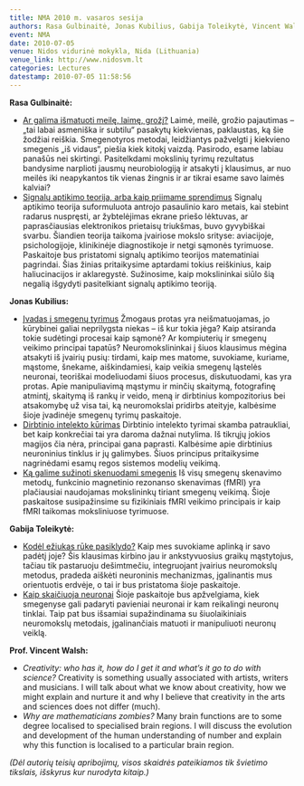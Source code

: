 ```yaml
---
title: NMA 2010 m. vasaros sesija
authors: Rasa Gulbinaitė, Jonas Kubilius, Gabija Toleikytė, Vincent Walsh
event: NMA
date: 2010-07-05
venue: Nidos vidurinė mokykla, Nida (Lithuania)
venue_link: http://www.nidosvm.lt
categories: Lectures
datestamp: 2010-07-05 11:58:56
---
```


**Rasa Gulbinaitė:**

-   [Ar galima išmatuoti meilę, laimę, grožį?](ismatuoti_laime_v3.pdf) Laimė, meilė, grožio pajautimas – „tai labai asmeniška ir subtilu“ pasakytų kiekvienas, paklaustas, ką šie žodžiai reiškia. Smegenotyros metodai, leidžiantys pažvelgti į kiekvieno smegenis „iš vidaus“, piešia kiek kitokį vaizdą. Pasirodo, esame labiau panašūs nei skirtingi. Pasitelkdami mokslinių tyrimų rezultatus bandysime narplioti jausmų neurobiologiją ir atsakyti į klausimus, ar nuo meilės iki neapykantos tik vienas žingnis ir ar tikrai esame savo laimės kalviai?
-   [Signalų aptikimo teorija, arba kaip priimame sprendimus](std.pdf) Signalų aptikimo teorija suformuluota antrojo pasaulinio karo metais, kai stebint radarus nuspręsti, ar žybtelėjimas ekrane priešo lėktuvas, ar paprasčiausias elektronikos prietaisų triukšmas, buvo gyvybiškai svarbu. Šiandien teorija taikoma įvairiose mokslo srityse: aviacijoje, psichologijoje, klinikinėje diagnostikoje ir netgi sąmonės tyrimuose. Paskaitoje bus pristatomi signalų aptikimo teorijos matematiniai pagrindai. Šias žinias pritaikysime aptardami tokius reiškinius, kaip haliucinacijos ir aklaregystė. Sužinosime, kaip mokslininkai siūlo šią negalią išgydyti pasitelkiant signalų aptikimo teoriją.

**Jonas Kubilius:**

-   [Įvadas į smegenų tyrimus](ivadas.pdf) Žmogaus protas yra neišmatuojamas, jo kūrybinei galiai neprilygsta niekas – iš kur tokia jėga? Kaip atsiranda tokie sudėtingi procesai kaip sąmonė? Ar kompiuterių ir smegenų veikimo principai tapatūs? Neuromokslininkai į šiuos klausimus mėgina atsakyti iš įvairių pusių: tirdami, kaip mes matome, suvokiame, kuriame, mąstome, šnekame, aiškindamiesi, kaip veikia smegenų ląstelės neuronai, teoriškai modeliuodami šiuos procesus, diskutuodami, kas yra protas. Apie manipuliavimą mąstymu ir minčių skaitymą, fotografinę atmintį, skaitymą iš rankų ir veido, meną ir dirbtinius kompozitorius bei atsakomybę už visa tai, ką neuromokslai pridirbs ateityje, kalbėsime šioje įvadinėje smegenų tyrimų paskaitoje.
-   [Dirbtinio intelekto kūrimas](di_kurimas.pdf) Dirbtinio intelekto tyrimai skamba patraukliai, bet kaip konkrečiai tai yra daroma dažnai nutylima. Iš tikrųjų jokios magijos čia nėra, principai gana paprasti. Kalbėsime apie dirbtinius neuroninius tinklus ir jų galimybes. Šiuos principus pritaikysime nagrinėdami esamų regos sistemos modelių veikimą.
-   [Ką galime sužinoti skenuodami smegenis](fmri.pdf) Iš visų smegenų skenavimo metodų, funkcinio magnetinio rezonanso skenavimas (fMRI) yra plačiausiai naudojamas mokslininkų tiriant smegenų veikimą. Šioje paskaitose susipažinsime su fizikiniais fMRI veikimo principais ir kaip fMRI taikomas moksliniuose tyrimuose.

**Gabija Toleikytė:**

-   [Kodėl ežiukas rūke pasiklydo?](kodel-eziukas-ruke-pasiklydo.pdf) Kaip mes suvokiame aplinką ir savo padėtį joje? Šis klausimas kirbino jau ir ankstyvuosius graikų mąstytojus, tačiau tik pastaruoju dešimtmečiu, integruojant įvairius neuromokslų metodus, pradeda aiškėti neuroninis mechanizmas, įgalinantis mus orientuotis erdvėje, o tai ir bus pristatoma šioje paskaitoje.
-   [Kaip skaičiuoja neuronai](kaip-skaiciuoja-neuronai.pdf) Šioje paskaitoje bus apžvelgiama, kiek smegenyse gali padaryti pavieniai neuronai ir kam reikalingi neuronų tinklai. Taip pat bus išsamiai supažindinama su šiuolaikiniais neuromokslų metodais, įgalinančiais matuoti ir manipuliuoti neuronų veiklą.

**Prof. Vincent Walsh:**

-   *Creativity: who has it, how do I get it and what’s it go to do with science?* Creativity is something usually associated with artists, writers and musicians. I will talk about what we know about creativity, how we might explain and nurture it and why I believe that creativity in the arts and sciences does not differ (much).
-   *Why are mathematicians zombies?* Many brain functions are to some degree localised to specialised brain regions. I will discuss the evolution and development of the human understanding of number and explain why this function is localised to a particular brain region.

*(Dėl autorių teisių apribojimų, visos skaidrės pateikiamos tik švietimo tikslais, išskyrus kur nurodyta kitaip.)*

